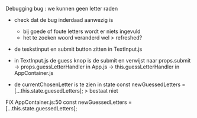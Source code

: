 Debugging
bug : we kunnen geen letter raden

- check dat de bug inderdaad aanwezig is
    - bij goede of foute letters wordt er niets ingevuld
    - het te zoeken woord veranderd wel > refreshed?

- de teskstinput en submit button zitten in TextInput.js
- in TextInput.js de guess knop is de submit en verwijst naar props.submit
-> props.guessLetterHandler in App.js
-> this.guessLetterHandler in AppContainer.js
- de currentChosenLetter is te zien in state
 const newGuessedLetters = [...this.state.guesedLetters]; > bestaat niet

FiX AppContainer.js:50
      const newGuessedLetters = [...this.state.guessedLetters];